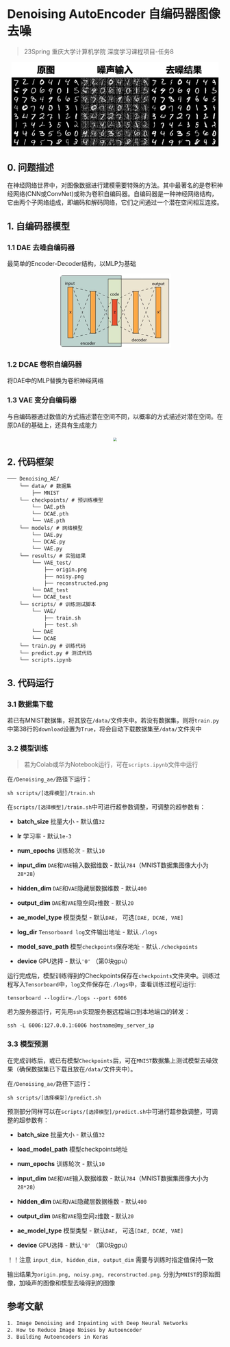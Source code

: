 # Denoising AutoEncoder 自编码器图像去噪

> 23Spring 重庆大学计算机学院 深度学习课程项目-任务8

<div align=center>
    <img src="./imgs/展示.png" style="zoom: 50%; " />
</div>

## 0. 问题描述
在神经网络世界中，对图像数据进行建模需要特殊的方法。其中最著名的是卷积神经网络(CNN或ConvNet)或称为卷积自编码器。自编码器是一种神经网络结构，它由两个子网络组成，即编码和解码网络，它们之间通过一个潜在空间相互连接。

## 1. 自编码器模型

### 1.1 DAE 去噪自编码器

最简单的Encoder-Decoder结构，以MLP为基础

<div align=center>
    <img src="./imgs/vae.png" style="zoom:50%; center" />
</div>

### 1.2 DCAE 卷积自编码器

将DAE中的MLP替换为卷积神经网络

### 1.3 VAE 变分自编码器

与自编码器通过数值的方式描述潜在空间不同，以概率的方式描述对潜在空间。在原DAE的基础上，还具有生成能力

<div align=center>
    <img src="https://www.gwylab.com/files/VAE%E5%AD%A6%E4%B9%A0%E7%AC%94%E8%AE%B0.files/image001.jpg" style="zoom:50%; center" />
</div>

## 2. 代码框架

```
─── Denoising_AE/
    └── data/ # 数据集
        ├── MNIST
    └── checkpoints/ # 预训练模型
        └── DAE.pth
        └── DCAE.pth
        └── VAE.pth
    └── models/ # 网络模型
    	└── DAE.py
        └── DCAE.py
        └── VAE.py
    └── results/ # 实验结果
        └── VAE_test/
            ├── origin.png
            ├── noisy.png
            ├── reconstructed.png
        └── DAE_test
        └── DCAE_test
    └── scripts/ # 训练测试脚本
        └── VAE/
            ├── train.sh
            ├── test.sh
        └── DAE
        └── DCAE
    └── train.py # 训练代码
    └── predict.py # 测试代码
    └── scripts.ipynb 
```

## 3. 代码运行

### 3.1 数据集下载

若已有MNIST数据集，将其放在`/data/`文件夹中。若没有数据集，则将`train.py`中第38行的`download`设置为`True`，将会自动下载数据集至`/data/`文件夹中

### 3.2 模型训练

> 若为Colab或华为Notebook运行，可在`scripts.ipynb`文件中运行

在`/Denoising_ae/`路径下运行：

```shell
sh scripts/[选择模型]/train.sh
```

在`scripts/[选择模型]/train.sh`中可进行超参数调整，可调整的超参数有：

- **batch_size**  批量大小 - 默认值`32`

- **lr** 学习率 - 默认`1e-3`

- **num_epochs** 训练轮次 - 默认`10`

- **input_dim** `DAE`和`VAE`输入数据维数 - 默认`784`（MNIST数据集图像大小为`28*28`）

- **hidden_dim** `DAE`和`VAE`隐藏层数据维数 - 默认`400`

- **output_dim** `DAE`和`VAE`隐空间`z`维数 - 默认`20`

- **ae_model_type** 模型类型 - 默认`DAE`， 可选`[DAE, DCAE, VAE]`

- **log_dir** `Tensorboard log`文件输出地址 - 默认`./logs`

- **model_save_path** 模型`checkpoints`保存地址 - 默认`./checkpoints`

- **device** GPU选择 - 默认`'0'` （第0块gpu）

运行完成后，模型训练得到的Checkpoints保存在`checkpoints`文件夹中。训练过程写入`Tensorboard`中，`log`文件保存在`./logs`中，查看训练过程可运行:

```shell
tensorboard --logdir=./logs --port 6006

```

若为服务器运行，可先用`ssh`实现服务器远程端口到本地端口的转发：

```shell
ssh -L 6006:127.0.0.1:6006 hostname@my_server_ip
```

### 3.3 模型预测

在完成训练后，或已有模型`Checkpoints`后，可在`MNIST`数据集上测试模型去噪效果（确保数据集已下载且放在`/data/`文件夹中）。

在`/Denoising_ae/`路径下运行：

```shell
sh scripts/[选择模型]/predict.sh
```

预测部分同样可以在`scripts/[选择模型]/predict.sh`中可进行超参数调整，可调整的超参数有：

- **batch_size**  批量大小 - 默认值`32`

- **load_model_path** 模型checkpoints地址 

- **num_epochs** 训练轮次 - 默认`10`

- **input_dim** `DAE`和`VAE`输入数据维数 - 默认`784`（MNIST数据集图像大小为`28*28`）

- **hidden_dim** `DAE`和`VAE`隐藏层数据维数 - 默认`400`

- **output_dim** `DAE`和`VAE`隐空间`z`维数 - 默认`20`

- **ae_model_type** 模型类型 - 默认`DAE`， 可选`[DAE, DCAE, VAE]`

- **device** GPU选择 - 默认`'0'` （第0块gpu）

！！注意 `input_dim, hidden_dim, output_dim` 需要与训练时指定值保持一致 

输出结果为`origin.png, noisy.png, reconstructed.png`. 分别为`MNIST`的原始图像，加噪声的图像和模型去噪得到的图像

## 参考文献
``` 
1. Image Denoising and Inpainting with Deep Neural Networks
2. How to Reduce Image Noises by Autoencoder
3. Building Autoencoders in Keras
```